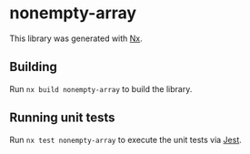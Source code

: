 # nonempty-array

This library was generated with [Nx](https://nx.dev).

## Building

Run `nx build nonempty-array` to build the library.

## Running unit tests

Run `nx test nonempty-array` to execute the unit tests via [Jest](https://jestjs.io).
